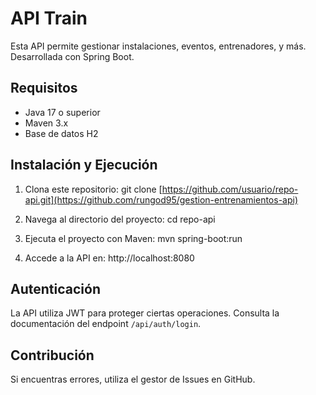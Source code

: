 # API Train

Esta API permite gestionar instalaciones, eventos, entrenadores, y más. Desarrollada con Spring Boot.

## Requisitos

- Java 17 o superior
- Maven 3.x
- Base de datos H2

## Instalación y Ejecución

1. Clona este repositorio:
git clone [https://github.com/usuario/repo-api.git](https://github.com/rungod95/gestion-entrenamientos-api)
2. Navega al directorio del proyecto: cd repo-api

3. Ejecuta el proyecto con Maven:
mvn spring-boot:run
4. Accede a la API en:
http://localhost:8080

## Autenticación

La API utiliza JWT para proteger ciertas operaciones. Consulta la documentación del endpoint `/api/auth/login`.

## Contribución

Si encuentras errores, utiliza el gestor de Issues en GitHub.
